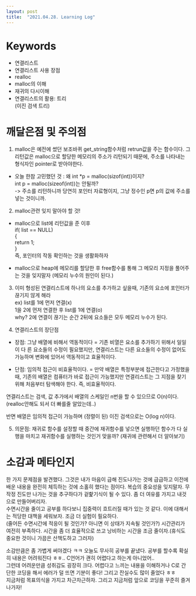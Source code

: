 ```yaml
---
layout: post
title:  "2021.04.28. Learning Log"
---
```


# Keywords
  
- 연결리스트  
- 연결리스트 사용 장점  
- realloc  
- malloc의 이해  
- 재귀의 다시이해  
- 연결리스트의 활용: 트리  
(이진 검색 트리)
 
 
 
# 깨달은점 및 주의점

1. malloc은 예전에 썼던 보조바퀴 get_string함수처럼 retrun값을 주는 함수이다. 그 리턴값은 malloc으로 할당한 메모리의 주소가 리턴되기 때문에, 주소를 나타내는 형식자인 pointer로 받아야한다.  
- 오늘 한참 고민했던 것
: 왜 int *p = malloc(sizof(int))이지?  
 int p = malloc(sizeof(int))는  안될까?  
-> 주소를 리턴하니까 당연히 포인터 자료형이지, 그냥 정수인 p면 p의 값에 주소를 넣는 것이니까.

2. malloc관련 잊지 말아야 할 것!  
  - malloc으로 list에 리턴값을 준 이후   
if( list == NULL)  
{  
    return 1;  
}  
즉, 포인터의 작동 확인하는 것을 생활화하자  
  
- malloc으로 heap에 메모리를 할당한 후 free함수를 통해 그 메모리 지정을 풀어주는 것을 잊지말자
(메모리 누수의 원인이 된다.)

3. 이미 형성된 연결리스트에 하나의 요소를 추가하고 싶을때, 기존의 요소에 포인터가 끊기지 않게 해라  
ex) list를 1에 먼저 연결(x)  
      1을 2에 먼저 연결한 후 list를 1에 연결(o)  
why? 2에 연결이 끊기는 순간 2뒤에 요소들은 모두 메모리 누수가 된다.

4. 연결리스트의 장단점
  - 장점: 그냥 배열에 비해서 역동적이다
  = 기존 비열은 요소를 추가하기 위해서 일일이 다 른 요소들의 수정이 필요했지만,
  연결리스트는 다른 요소들의 수정이 없어도 가능하며 변화에 있어서 역동적이고 효율적이다.  
  
  - 단점: 임의적 접근이 비효율적이다.
  = 만약 배열은 특정부분에 접근한다고 가정했을 때, 기존의 배열은 컴퓨터가 바로 접근이 가능했지만
  연결리스트는 그 지점을 찾기위해 처음부터 탐색해야 한다. 즉, 비효율적이다.  
  
연결리스트는 검색, 값 추가에서 배열의 스케일인 n번을 할 수 있으므로 O(n)이다.  
(realloc안해도 되서 더 빠를줄 알았는데..)  
  
반면 배열은 임의적 접근이 가능하며 (정렬이 된) 이진 검색으로는 O(log n)이다.

5. 의문점: 재귀로 함수를 설정할 때 중간에 재귀함수를 넣으면 실행하던 함수가 다 실행을 마치고 재귀함수를 실행하는 것인거 맞을까?
(재귀에 관련해서 더 알아보기)
  
  
  
# 소감과 메타인지
  
한 가지 문제점을 발견했다. 그것은 내가 마음이 급해 진도나가는 것에 급급하고 이전에 배운 내용을 완전히 체득하는 것에 소홀히 했다는 점이다. 
복습의 중요성을 잊지말자. 무작정 진도만 나가는 것을 추구하다가 겉핥기식이 될 수 있다. 좀 더 여유를 가지고 내것으로 만들어버리자.  
수면시간을 줄이고 공부를 하다보니 집중력이 흐트러질 때가 있는 것 같다. 이에 대해서는 적당한 대책을 세워보자. 조금 더 실험이 필요하다.  
(줄어든 수면시간에 적응이 될 것인가? 아니면 이 상태가 지속될 것인가?)
시간관리가 여전히 부족하다. 시간을 좀 더 효율적으로 쓰고 낭비하는 시간을 조금 줄이자.(휴식도 중요한 것이니 가끔은 산책도하고 그러자)  
  
소감만큼은 좀 가볍게 써야겠다 ㅋㅋ 오늘도 무사히 공부를 끝냈다. 공부를 할수록 확실히 내용은 어려워진다 ㅎㅎ.. C언어가 괜히 어렵다고 하는게 아니었어..  
그런데 어려운만큼 성취감도 굉장히 크다. 어렵다고 느끼는 내용을 이해하거나 C로 간단한 코딩을 해서 에러가 덜 뜨면 기분이 좋다! 그리고 잔실수도 많이 줄었다 ㅎㅎ  
지금처럼 목표의식을 가지고 차근차근하자. 그리고 지금처럼 앞으로 코딩을 꾸준히 즐겨나가자!
